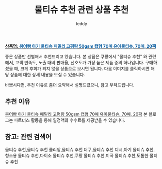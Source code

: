 ﻿---
layout: post
title:  "물티슈 추천 관련 상품 추천"
author: teddy
categories: [ 가구/인테리어 ]
tags: [물티슈 추천,물티슈 추천 클리앙,물티슈 추천 더쿠,물티슈 추천 디시,아기 물티슈 추천,청소용 물티슈 추천,다이소 물티슈 추천,쿠팡 물티슈 추천,미국 물티슈 추천,도톰한 물티슈 추천]
image: https://static.coupangcdn.com/image/vendor_inventory/990a/aa5c0c57083bb6b140a81f2754b65cbeca941d3c8f9a65d167b70873dd80.jpg 
description: "쿠팡에서 물티슈 추천 관련 상품으로 가장 고객 선호도가 높은 제품 중 하나입니다."
---

<a href="https://link.coupang.com/re/AFFSDP?lptag=AF3256674&subid=&subparam=&pageKey=1969577389&itemId=3349552252&vendorItemId=71336328739&traceid=V0-153-0000000000000000&clickBeacon=frI9oGhr2jVTQnOKnH3AAl8WUWQ5w8tB1oJo05C28la8XooHWFD6K6ymC1z2L59B0fFvzwbwLcJ3mMJtHRdnDi%2FF0j0IBXIoOdofuI5lo7x8pnN%2BVfhg%2Fv%2FMVoE6QJRdHjxWZSYVVkqemhMAmpbtkBBH7FIFeBLhT39vig63PhxFm9guwpe6TeSYZX%2FqxPtIUn0P4zyQs0JChxuRYdkbekNq%2FdMhcnpPPEbiDYdfwa9QHsBsfL4lxC%2BuIlFbbvyk%2FAefwAftUuGcsoTpiNxAchQdkFyvrqiBbICEkvOixRcd%2Ffcd%2FKOV7U5qeSvAwGELwHBdNUfGtWt30s4%2Fea0sZzhPfzlBYUcPW9IyEJTcvqHKVaFW0yFOYHtCu58vB1wNjGP%2BYmuj0sgjlyzSfrqnv0hqrPAG2BmqkOqhahJqlvE1WavowwI6WT1aCMCvBOHBn6MfpagQkxePKbpFwnhIyHKLqaghNKOmilE6Ns0lV6i76Lj3GMDHNGjmPwcGemVF%2FHX8VSs4z8F3XcDkozCD4SywV4wboS3XDCVj3jXBVfKgq9hIVJnG5IcJ8FaJN3DBlBY9J9QX3IACShXpHRRbpfX2w6SGsq8rHQn8eE3x2JXrnvcwsM%2FlOV3Z6oGLi8jIQCnxDXFA3xqStaG7GLFG1VzHLvBM8RWxz8LtRkP2AMmAj4wIxiPFVPQ7xB7EIwT%2BAnighyM8l%2FYf1jJYf5DrPydQcz0EHnurQfykCsVSPV%2BT4hE9dOhhk7mvLdnPucPuXTMd11zb0k6a5PSrwrxR4WJqk4QxA3L%2BZE%2BZ4z4uoNQNUyQ8ytjoDb49ZDh2MmKH7pBu9gErBXqe42qjtFbDnMladxPSpWJ00B7gX3nIvc4%3D&requestid=20221226201416608224745&token=31850C%7CCMG"><b>상품명: <font color='#01579B'>붕어빵 아기 물티슈 패밀리 고평량 50gsm 캡형 70매 유아물티슈, 70매, 20팩</font></b></a>

좋은 상품만 선별해서 추천드리고 있습니다.
본 상품은 쿠팡에서 "물티슈 추천" 와 관련해서, 고객 만족도, 노출 대비 판매율, 선호도가 가장 높은 제품 중의 하나입니다.
구매하셨을 때, 크게 후회가 되지 않을 상품으로 보시면 됩니다. 
다음 이미지를 클릭하시면 해당 상품에 대한 상세 내용을 보실 수 있습니다.

바쁘시다면, 추천 이유로 좀더 요약해서 설명드렸으니, 참고 부탁드립니다.

## 추천 이유 

<a href="https://link.coupang.com/re/AFFSDP?lptag=AF3256674&subid=&subparam=&pageKey=1969577389&itemId=3349552252&vendorItemId=71336328739&traceid=V0-153-0000000000000000&clickBeacon=frI9oGhr2jVTQnOKnH3AAl8WUWQ5w8tB1oJo05C28la8XooHWFD6K6ymC1z2L59B0fFvzwbwLcJ3mMJtHRdnDi%2FF0j0IBXIoOdofuI5lo7x8pnN%2BVfhg%2Fv%2FMVoE6QJRdHjxWZSYVVkqemhMAmpbtkBBH7FIFeBLhT39vig63PhxFm9guwpe6TeSYZX%2FqxPtIUn0P4zyQs0JChxuRYdkbekNq%2FdMhcnpPPEbiDYdfwa9QHsBsfL4lxC%2BuIlFbbvyk%2FAefwAftUuGcsoTpiNxAchQdkFyvrqiBbICEkvOixRcd%2Ffcd%2FKOV7U5qeSvAwGELwHBdNUfGtWt30s4%2Fea0sZzhPfzlBYUcPW9IyEJTcvqHKVaFW0yFOYHtCu58vB1wNjGP%2BYmuj0sgjlyzSfrqnv0hqrPAG2BmqkOqhahJqlvE1WavowwI6WT1aCMCvBOHBn6MfpagQkxePKbpFwnhIyHKLqaghNKOmilE6Ns0lV6i76Lj3GMDHNGjmPwcGemVF%2FHX8VSs4z8F3XcDkozCD4SywV4wboS3XDCVj3jXBVfKgq9hIVJnG5IcJ8FaJN3DBlBY9J9QX3IACShXpHRRbpfX2w6SGsq8rHQn8eE3x2JXrnvcwsM%2FlOV3Z6oGLi8jIQCnxDXFA3xqStaG7GLFG1VzHLvBM8RWxz8LtRkP2AMmAj4wIxiPFVPQ7xB7EIwT%2BAnighyM8l%2FYf1jJYf5DrPydQcz0EHnurQfykCsVSPV%2BT4hE9dOhhk7mvLdnPucPuXTMd11zb0k6a5PSrwrxR4WJqk4QxA3L%2BZE%2BZ4z4uoNQNUyQ8ytjoDb49ZDh2MmKH7pBu9gErBXqe42qjtFbDnMladxPSpWJ00B7gX3nIvc4%3D&requestid=20221226201416608224745&token=31850C%7CCMG">붕어빵 아기 물티슈 패밀리 고평량 50gsm 캡형 70매 유아물티슈, 70매, 20팩</a>
본 블로그는 파트너스 활동을 통해 일정액의 수수료를 제공받을 수 있습니다.

## 참고: 관련 검색어    
물티슈 추천,물티슈 추천 클리앙,물티슈 추천 더쿠,물티슈 추천 디시,아기 물티슈 추천,청소용 물티슈 추천,다이소 물티슈 추천,쿠팡 물티슈 추천,미국 물티슈 추천,도톰한 물티슈 추천
